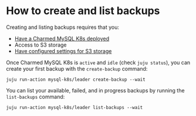 # How to create and list backups

Creating and listing backups requires that you:
* [Have a Charmed MySQL K8s deployed](/t/charmed-mysql-k8s-how-to-manage-units/9659)
* Access to S3 storage
* [Have configured settings for S3 storage](/t/charmed-mysql-k8s-how-to-configure-s3/9651)

Once Charmed MySQL K8s is `active` and `idle` (check `juju status`), you can create your first backup with the `create-backup` command:
```shell
juju run-action mysql-k8s/leader create-backup --wait
```

You can list your available, failed, and in progress backups by running the `list-backups` command:
```shell
juju run-action mysql-k8s/leader list-backups --wait
```